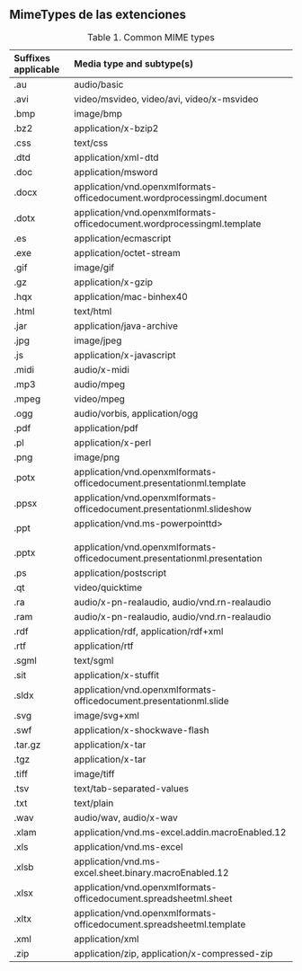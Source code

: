 ## MimeTypes de las extenciones

<table>
<caption><span class="tablecap">Table 1. Common MIME types</span></caption>
<thead align="left">
<tr>
<th class="" id="d8727e47">Suffixes applicable</th>
<th class="" id="d8727e50">Media type and subtype(s)</th>
</tr>
</thead>
<tbody>
<tr>
<td class="" headers="d8727e47 d8727e50 ">.au</td>
<td class="" headers="d8727e47 d8727e50 ">audio/basic</td>
</tr>
<tr>
<td class="" headers="d8727e47 d8727e50 ">.avi</td>
<td class="" headers="d8727e47 d8727e50 ">video/msvideo, video/avi, video/x-msvideo</td>
</tr>
<tr>
<td class="" headers="d8727e47 d8727e50 ">.bmp</td>
<td class="" headers="d8727e47 d8727e50 ">image/bmp</td>
</tr>
<tr>
<td class="" headers="d8727e47 d8727e50 ">.bz2</td>
<td class="" headers="d8727e47 d8727e50 ">application/x-bzip2</td>
</tr>
<tr>
<td class="" headers="d8727e47 d8727e50 ">.css</td>
<td class="" headers="d8727e47 d8727e50 ">text/css</td>
</tr>
<tr>
<td class="" headers="d8727e47 d8727e50 ">.dtd</td>
<td class="" headers="d8727e47 d8727e50 ">application/xml-dtd</td>
</tr>
<tr>
<td class="" headers="d8727e47 d8727e50 ">.doc</td>
<td class="" headers="d8727e47 d8727e50 ">application/msword</td>
</tr>
<tr>
<td class="" headers="d8727e47 d8727e50 ">.docx</td>
<td class="" headers="d8727e47 d8727e50 ">application/vnd.openxmlformats-officedocument.wordprocessingml.document</td>
</tr>
<tr>
<td class="" headers="d8727e47 d8727e50 ">.dotx</td>
<td class="" headers="d8727e47 d8727e50 ">application/vnd.openxmlformats-officedocument.wordprocessingml.template</td>
</tr>
<tr>
<td class="" headers="d8727e47 d8727e50 ">.es</td>
<td class="" headers="d8727e47 d8727e50 ">application/ecmascript</td>
</tr>
<tr>
<td class="" headers="d8727e47 d8727e50 ">.exe</td>
<td class="" headers="d8727e47 d8727e50 ">application/octet-stream</td>
</tr>
<tr>
<td class="" headers="d8727e47 d8727e50 ">.gif</td>
<td class="" headers="d8727e47 d8727e50 ">image/gif</td>
</tr>
<tr>
<td class="" headers="d8727e47 d8727e50 ">.gz</td>
<td class="" headers="d8727e47 d8727e50 ">application/x-gzip</td>
</tr>
<tr>
<td class="" headers="d8727e47 d8727e50 ">.hqx</td>
<td class="" headers="d8727e47 d8727e50 ">application/mac-binhex40</td>
</tr>
<tr>
<td class="" headers="d8727e47 d8727e50 ">.html</td>
<td class="" headers="d8727e47 d8727e50 ">text/html</td>
</tr>
<tr>
<td class="" headers="d8727e47 d8727e50 ">.jar</td>
<td class="" headers="d8727e47 d8727e50 ">application/java-archive</td>
</tr>
<tr>
<td class="" headers="d8727e47 d8727e50 ">.jpg</td>
<td class="" headers="d8727e47 d8727e50 ">image/jpeg</td>
</tr>
<tr>
<td class="" headers="d8727e47 d8727e50 ">.js</td>
<td class="" headers="d8727e47 d8727e50 ">application/x-javascript</td>
</tr>
<tr>
<td class="" headers="d8727e47 d8727e50 ">.midi</td>
<td class="" headers="d8727e47 d8727e50 ">audio/x-midi</td>
</tr>
<tr>
<td class="" headers="d8727e47 d8727e50 ">.mp3</td>
<td class="" headers="d8727e47 d8727e50 ">audio/mpeg</td>
</tr>
<tr>
<td class="" headers="d8727e47 d8727e50 ">.mpeg</td>
<td class="" headers="d8727e47 d8727e50 ">video/mpeg</td>
</tr>
<tr>
<td class="" headers="d8727e47 d8727e50 ">.ogg</td>
<td class="" headers="d8727e47 d8727e50 ">audio/vorbis, application/ogg</td>
</tr>
<tr>
<td class="" headers="d8727e47 d8727e50 ">.pdf</td>
<td class="" headers="d8727e47 d8727e50 ">application/pdf</td>
</tr>
<tr>
<td class="" headers="d8727e47 d8727e50 ">.pl</td>
<td class="" headers="d8727e47 d8727e50 ">application/x-perl</td>
</tr>
<tr>
<td class="" headers="d8727e47 d8727e50 ">.png</td>
<td class="" headers="d8727e47 d8727e50 ">image/png</td>
</tr>
<tr>
<td class="" headers="d8727e47 d8727e50 ">.potx</td>
<td class="" headers="d8727e47 d8727e50 ">application/vnd.openxmlformats-officedocument.presentationml.template</td>
</tr>
<tr>
<td class="" headers="d8727e47 d8727e50 ">.ppsx</td>
<td class="" headers="d8727e47 d8727e50 ">application/vnd.openxmlformats-officedocument.presentationml.slideshow</td>
</tr>
<tr>
<td class="" headers="d8727e47 d8727e50 ">.ppt</td>
<td class="" headers="d8727e47 d8727e50 ">application/vnd.ms-powerpointtd&gt;<p></p>
</td>
</tr>
<tr>
<td class="" headers="d8727e47 d8727e50 ">.pptx</td>
<td class="" headers="d8727e47 d8727e50 ">application/vnd.openxmlformats-officedocument.presentationml.presentation</td>
</tr>
<tr>
<td class="" headers="d8727e47 d8727e50 ">.ps</td>
<td class="" headers="d8727e47 d8727e50 ">application/postscript</td>
</tr>
<tr>
<td class="" headers="d8727e47 d8727e50 ">.qt</td>
<td class="" headers="d8727e47 d8727e50 ">video/quicktime</td>
</tr>
<tr>
<td class="" headers="d8727e47 d8727e50 ">.ra</td>
<td class="" headers="d8727e47 d8727e50 ">audio/x-pn-realaudio, audio/vnd.rn-realaudio</td>
</tr>
<tr>
<td class="" headers="d8727e47 d8727e50 ">.ram</td>
<td class="" headers="d8727e47 d8727e50 ">audio/x-pn-realaudio, audio/vnd.rn-realaudio</td>
</tr>
<tr>
<td class="" headers="d8727e47 d8727e50 ">.rdf</td>
<td class="" headers="d8727e47 d8727e50 ">application/rdf, application/rdf+xml</td>
</tr>
<tr>
<td class="" headers="d8727e47 d8727e50 ">.rtf</td>
<td class="" headers="d8727e47 d8727e50 ">application/rtf</td>
</tr>
<tr>
<td class="" headers="d8727e47 d8727e50 ">.sgml</td>
<td class="" headers="d8727e47 d8727e50 ">text/sgml</td>
</tr>
<tr>
<td class="" headers="d8727e47 d8727e50 ">.sit</td>
<td class="" headers="d8727e47 d8727e50 ">application/x-stuffit</td>
</tr>
<tr>
<td class="" headers="d8727e47 d8727e50 ">.sldx</td>
<td class="" headers="d8727e47 d8727e50 ">application/vnd.openxmlformats-officedocument.presentationml.slide</td>
</tr>
<tr>
<td class="" headers="d8727e47 d8727e50 ">.svg</td>
<td class="" headers="d8727e47 d8727e50 ">image/svg+xml</td>
</tr>
<tr>
<td class="" headers="d8727e47 d8727e50 ">.swf</td>
<td class="" headers="d8727e47 d8727e50 ">application/x-shockwave-flash</td>
</tr>
<tr>
<td class="" headers="d8727e47 d8727e50 ">.tar.gz</td>
<td class="" headers="d8727e47 d8727e50 ">application/x-tar</td>
</tr>
<tr>
<td class="" headers="d8727e47 d8727e50 ">.tgz</td>
<td class="" headers="d8727e47 d8727e50 ">application/x-tar</td>
</tr>
<tr>
<td class="" headers="d8727e47 d8727e50 ">.tiff</td>
<td class="" headers="d8727e47 d8727e50 ">image/tiff</td>
</tr>
<tr>
<td class="" headers="d8727e47 d8727e50 ">.tsv</td>
<td class="" headers="d8727e47 d8727e50 ">text/tab-separated-values</td>
</tr>
<tr>
<td class="" headers="d8727e47 d8727e50 ">.txt</td>
<td class="" headers="d8727e47 d8727e50 ">text/plain</td>
</tr>
<tr>
<td class="" headers="d8727e47 d8727e50 ">.wav</td>
<td class="" headers="d8727e47 d8727e50 ">audio/wav, audio/x-wav</td>
</tr>
<tr>
<td class="" headers="d8727e47 d8727e50 ">.xlam</td>
<td class="" headers="d8727e47 d8727e50 ">application/vnd.ms-excel.addin.macroEnabled.12</td>
</tr>
<tr>
<td class="" headers="d8727e47 d8727e50 ">.xls</td>
<td class="" headers="d8727e47 d8727e50 ">application/vnd.ms-excel</td>
</tr>
<tr>
<td class="" headers="d8727e47 d8727e50 ">.xlsb</td>
<td class="" headers="d8727e47 d8727e50 ">application/vnd.ms-excel.sheet.binary.macroEnabled.12</td>
</tr>
<tr>
<td class="" headers="d8727e47 d8727e50 ">.xlsx</td>
<td class="" headers="d8727e47 d8727e50 ">application/vnd.openxmlformats-officedocument.spreadsheetml.sheet </td>
</tr>
<tr>
<td class="" headers="d8727e47 d8727e50 ">.xltx</td>
<td class="" headers="d8727e47 d8727e50 ">application/vnd.openxmlformats-officedocument.spreadsheetml.template </td>
</tr>
<tr>
<td class="" headers="d8727e47 d8727e50 ">.xml</td>
<td class="" headers="d8727e47 d8727e50 ">application/xml</td>
</tr>
<tr>
<td class="" headers="d8727e47 d8727e50 ">.zip</td>
<td class="" headers="d8727e47 d8727e50 ">application/zip, application/x-compressed-zip</td>
</tr>
</tbody>
</table>
